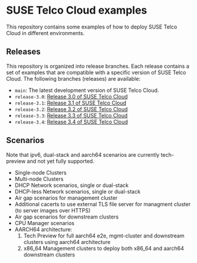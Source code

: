 # SUSE Telco Cloud examples

This repository contains some examples of how to deploy SUSE Telco Cloud in different environments.

##  Releases

This repository is organized into release branches. Each release contains a set of examples that are compatible with a specific version of SUSE Telco Cloud.
The following branches (releases) are available:

- `main`: The latest development version of SUSE Telco Cloud.
- `release-3.0`: [Release 3.0 of SUSE Telco Cloud](https://github.com/suse-edge/telco-cloud-examples/tree/release-3.0)
- `release-3.1`: [Release 3.1 of SUSE Telco Cloud](https://github.com/suse-edge/telco-cloud-examples/tree/release-3.1)
- `release-3.2`: [Release 3.2 of SUSE Telco Cloud](https://github.com/suse-edge/telco-cloud-examples/tree/release-3.2)
- `release-3.3`: [Release 3.3 of SUSE Telco Cloud](https://github.com/suse-edge/telco-cloud-examples/tree/release-3.3)
- `release-3.4`: [Release 3.4 of SUSE Telco Cloud](https://github.com/suse-edge/telco-cloud-examples/tree/release-3.4)

## Scenarios

Note that ipv6, dual-stack and aarch64 scenarios are currently tech-preview and not yet fully supported.

- Single-node Clusters
- Multi-node Clusters
- DHCP Network scenarios, single or dual-stack
- DHCP-less Network scenarios, single or dual-stack
- Air gap scenarios for management cluster
- Additional cacerts to use external TLS file server for managment cluster (to server images over HTTPS)
- Air gap scenarios for downstream clusters
- CPU Manager scenarios
- AARCH64 architecture:
  1. Tech Preview for full aarch64 e2e, mgmt-cluster and downstream clusters using aarch64 architecture
  2. x86_64 Management clusters to deploy both x86_64 and aarch64 downstream clusters 
